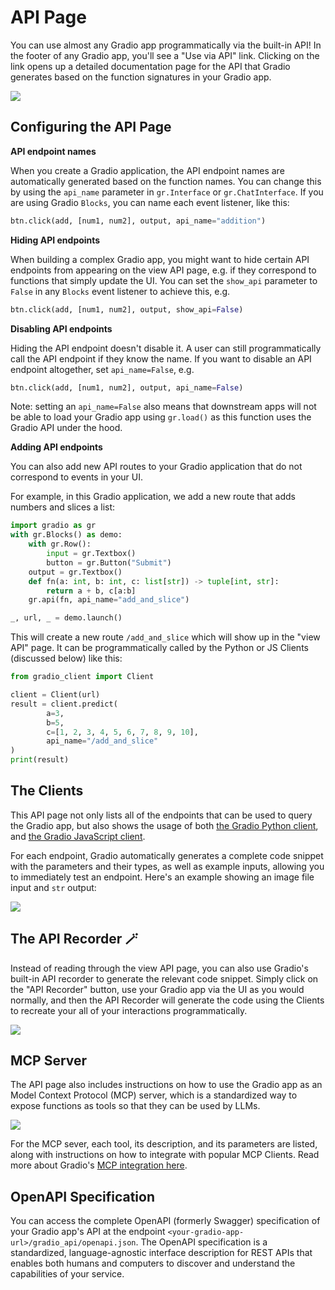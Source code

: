 # API Page

You can use almost any Gradio app programmatically via the built-in API! In the footer of any Gradio app, you'll see a "Use via API" link. Clicking on the link opens up a detailed documentation page for the API that Gradio generates based on the function signatures in your Gradio app.

![](https://huggingface.co/datasets/huggingface/documentation-images/resolve/main/gradio-guides/view-api-animated.gif)

## Configuring the API Page

**API endpoint names**

When you create a Gradio application, the API endpoint names are automatically generated based on the function names. You can change this by using the `api_name` parameter in `gr.Interface` or `gr.ChatInterface`. If you are using Gradio `Blocks`, you can name each event listener, like this:

```python
btn.click(add, [num1, num2], output, api_name="addition")
```

**Hiding API endpoints**

When building a complex Gradio app, you might want to hide certain API endpoints from appearing on the view API page, e.g. if they correspond to functions that simply update the UI. You can set the  `show_api` parameter to `False` in any `Blocks` event listener to achieve this, e.g. 

```python
btn.click(add, [num1, num2], output, show_api=False)
```

**Disabling API endpoints**

Hiding the API endpoint doesn't disable it. A user can still programmatically call the API endpoint if they know the name. If you want to disable an API endpoint altogether, set `api_name=False`, e.g. 

```python
btn.click(add, [num1, num2], output, api_name=False)
```

Note: setting an `api_name=False` also means that downstream apps will not be able to load your Gradio app using `gr.load()` as this function uses the Gradio API under the hood.

**Adding API endpoints**

You can also add new API routes to your Gradio application that do not correspond to events in your UI.

For example, in this Gradio application, we add a new route that adds numbers and slices a list:

```py
import gradio as gr
with gr.Blocks() as demo:
    with gr.Row():
        input = gr.Textbox()
        button = gr.Button("Submit")
    output = gr.Textbox()
    def fn(a: int, b: int, c: list[str]) -> tuple[int, str]:
        return a + b, c[a:b]
    gr.api(fn, api_name="add_and_slice")

_, url, _ = demo.launch()
```

This will create a new route `/add_and_slice` which will show up in the "view API" page. It can be programmatically called by the Python or JS Clients (discussed below) like this:

```py
from gradio_client import Client

client = Client(url)
result = client.predict(
        a=3,
        b=5,
        c=[1, 2, 3, 4, 5, 6, 7, 8, 9, 10],
        api_name="/add_and_slice"
)
print(result)
```

## The Clients

This API page not only lists all of the endpoints that can be used to query the Gradio app, but also shows the usage of both [the Gradio Python client](https://gradio.app/guides/getting-started-with-the-python-client/), and [the Gradio JavaScript client](https://gradio.app/guides/getting-started-with-the-js-client/). 

For each endpoint, Gradio automatically generates a complete code snippet with the parameters and their types, as well as example inputs, allowing you to immediately test an endpoint. Here's an example showing an image file input and `str` output:

![](https://huggingface.co/datasets/huggingface/documentation-images/resolve/main/gradio-guides/view-api-snippet.png)


## The API Recorder 🪄

Instead of reading through the view API page, you can also use Gradio's built-in API recorder to generate the relevant code snippet. Simply click on the "API Recorder" button, use your Gradio app via the UI as you would normally, and then the API Recorder will generate the code using the Clients to recreate your all of your interactions programmatically.

![](https://huggingface.co/datasets/huggingface/documentation-images/resolve/main/gradio-guides/api-recorder.gif)

## MCP Server

The API page also includes instructions on how to use the Gradio app as an Model Context Protocol (MCP) server, which is a standardized way to expose functions as tools so that they can be used by LLMs. 

![](https://huggingface.co/datasets/huggingface/documentation-images/resolve/main/gradio-guides/view-api-mcp.png)

For the MCP sever, each tool, its description, and its parameters are listed, along with instructions on how to integrate with popular MCP Clients. Read more about Gradio's [MCP integration here](https://www.gradio.app/guides/building-mcp-server-with-gradio).

## OpenAPI Specification

You can access the complete OpenAPI (formerly Swagger) specification of your Gradio app's API at the endpoint `<your-gradio-app-url>/gradio_api/openapi.json`. The OpenAPI specification is a standardized, language-agnostic interface description for REST APIs that enables both humans and computers to discover and understand the capabilities of your service.
